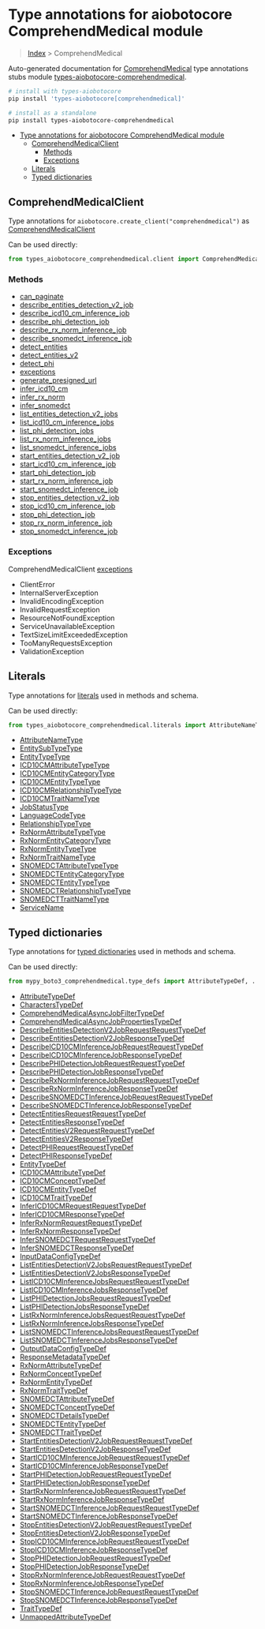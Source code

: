 <a id="type-annotations-for-aiobotocore-comprehendmedical-module"></a>

# Type annotations for aiobotocore ComprehendMedical module

> [Index](..) > ComprehendMedical

Auto-generated documentation for
[ComprehendMedical](https://boto3.amazonaws.com/v1/documentation/api/latest/reference/services/comprehendmedical.html#ComprehendMedical)
type annotations stubs module
[types-aiobotocore-comprehendmedical](https://pypi.org/project/types-aiobotocore-comprehendmedical/).

```bash
# install with types-aiobotocore
pip install 'types-aiobotocore[comprehendmedical]'

# install as a standalone
pip install types-aiobotocore-comprehendmedical
```

- [Type annotations for aiobotocore ComprehendMedical module](#type-annotations-for-aiobotocore-comprehendmedical-module)
  - [ComprehendMedicalClient](#comprehendmedicalclient)
    - [Methods](#methods)
    - [Exceptions](#exceptions)
  - [Literals](#literals)
  - [Typed dictionaries](#typed-dictionaries)

<a id="comprehendmedicalclient"></a>

## ComprehendMedicalClient

Type annotations for `aiobotocore.create_client("comprehendmedical")` as
[ComprehendMedicalClient](./client.md)

Can be used directly:

```python
from types_aiobotocore_comprehendmedical.client import ComprehendMedicalClient
```

<a id="methods"></a>

### Methods

- [can_paginate](./client.md#can_paginate)
- [describe_entities_detection_v2_job](./client.md#describe_entities_detection_v2_job)
- [describe_icd10_cm_inference_job](./client.md#describe_icd10_cm_inference_job)
- [describe_phi_detection_job](./client.md#describe_phi_detection_job)
- [describe_rx_norm_inference_job](./client.md#describe_rx_norm_inference_job)
- [describe_snomedct_inference_job](./client.md#describe_snomedct_inference_job)
- [detect_entities](./client.md#detect_entities)
- [detect_entities_v2](./client.md#detect_entities_v2)
- [detect_phi](./client.md#detect_phi)
- [exceptions](./client.md#exceptions)
- [generate_presigned_url](./client.md#generate_presigned_url)
- [infer_icd10_cm](./client.md#infer_icd10_cm)
- [infer_rx_norm](./client.md#infer_rx_norm)
- [infer_snomedct](./client.md#infer_snomedct)
- [list_entities_detection_v2_jobs](./client.md#list_entities_detection_v2_jobs)
- [list_icd10_cm_inference_jobs](./client.md#list_icd10_cm_inference_jobs)
- [list_phi_detection_jobs](./client.md#list_phi_detection_jobs)
- [list_rx_norm_inference_jobs](./client.md#list_rx_norm_inference_jobs)
- [list_snomedct_inference_jobs](./client.md#list_snomedct_inference_jobs)
- [start_entities_detection_v2_job](./client.md#start_entities_detection_v2_job)
- [start_icd10_cm_inference_job](./client.md#start_icd10_cm_inference_job)
- [start_phi_detection_job](./client.md#start_phi_detection_job)
- [start_rx_norm_inference_job](./client.md#start_rx_norm_inference_job)
- [start_snomedct_inference_job](./client.md#start_snomedct_inference_job)
- [stop_entities_detection_v2_job](./client.md#stop_entities_detection_v2_job)
- [stop_icd10_cm_inference_job](./client.md#stop_icd10_cm_inference_job)
- [stop_phi_detection_job](./client.md#stop_phi_detection_job)
- [stop_rx_norm_inference_job](./client.md#stop_rx_norm_inference_job)
- [stop_snomedct_inference_job](./client.md#stop_snomedct_inference_job)

<a id="exceptions"></a>

### Exceptions

ComprehendMedicalClient [exceptions](./client.md#exceptions)

- ClientError
- InternalServerException
- InvalidEncodingException
- InvalidRequestException
- ResourceNotFoundException
- ServiceUnavailableException
- TextSizeLimitExceededException
- TooManyRequestsException
- ValidationException

<a id="literals"></a>

## Literals

Type annotations for [literals](./literals.md) used in methods and schema.

Can be used directly:

```python
from types_aiobotocore_comprehendmedical.literals import AttributeNameType, ...
```

- [AttributeNameType](./literals.md#attributenametype)
- [EntitySubTypeType](./literals.md#entitysubtypetype)
- [EntityTypeType](./literals.md#entitytypetype)
- [ICD10CMAttributeTypeType](./literals.md#icd10cmattributetypetype)
- [ICD10CMEntityCategoryType](./literals.md#icd10cmentitycategorytype)
- [ICD10CMEntityTypeType](./literals.md#icd10cmentitytypetype)
- [ICD10CMRelationshipTypeType](./literals.md#icd10cmrelationshiptypetype)
- [ICD10CMTraitNameType](./literals.md#icd10cmtraitnametype)
- [JobStatusType](./literals.md#jobstatustype)
- [LanguageCodeType](./literals.md#languagecodetype)
- [RelationshipTypeType](./literals.md#relationshiptypetype)
- [RxNormAttributeTypeType](./literals.md#rxnormattributetypetype)
- [RxNormEntityCategoryType](./literals.md#rxnormentitycategorytype)
- [RxNormEntityTypeType](./literals.md#rxnormentitytypetype)
- [RxNormTraitNameType](./literals.md#rxnormtraitnametype)
- [SNOMEDCTAttributeTypeType](./literals.md#snomedctattributetypetype)
- [SNOMEDCTEntityCategoryType](./literals.md#snomedctentitycategorytype)
- [SNOMEDCTEntityTypeType](./literals.md#snomedctentitytypetype)
- [SNOMEDCTRelationshipTypeType](./literals.md#snomedctrelationshiptypetype)
- [SNOMEDCTTraitNameType](./literals.md#snomedcttraitnametype)
- [ServiceName](./literals.md#servicename)

<a id="typed-dictionaries"></a>

## Typed dictionaries

Type annotations for [typed dictionaries](./type_defs.md) used in methods and
schema.

Can be used directly:

```python
from mypy_boto3_comprehendmedical.type_defs import AttributeTypeDef, ...
```

- [AttributeTypeDef](./type_defs.md#attributetypedef)
- [CharactersTypeDef](./type_defs.md#characterstypedef)
- [ComprehendMedicalAsyncJobFilterTypeDef](./type_defs.md#comprehendmedicalasyncjobfiltertypedef)
- [ComprehendMedicalAsyncJobPropertiesTypeDef](./type_defs.md#comprehendmedicalasyncjobpropertiestypedef)
- [DescribeEntitiesDetectionV2JobRequestRequestTypeDef](./type_defs.md#describeentitiesdetectionv2jobrequestrequesttypedef)
- [DescribeEntitiesDetectionV2JobResponseTypeDef](./type_defs.md#describeentitiesdetectionv2jobresponsetypedef)
- [DescribeICD10CMInferenceJobRequestRequestTypeDef](./type_defs.md#describeicd10cminferencejobrequestrequesttypedef)
- [DescribeICD10CMInferenceJobResponseTypeDef](./type_defs.md#describeicd10cminferencejobresponsetypedef)
- [DescribePHIDetectionJobRequestRequestTypeDef](./type_defs.md#describephidetectionjobrequestrequesttypedef)
- [DescribePHIDetectionJobResponseTypeDef](./type_defs.md#describephidetectionjobresponsetypedef)
- [DescribeRxNormInferenceJobRequestRequestTypeDef](./type_defs.md#describerxnorminferencejobrequestrequesttypedef)
- [DescribeRxNormInferenceJobResponseTypeDef](./type_defs.md#describerxnorminferencejobresponsetypedef)
- [DescribeSNOMEDCTInferenceJobRequestRequestTypeDef](./type_defs.md#describesnomedctinferencejobrequestrequesttypedef)
- [DescribeSNOMEDCTInferenceJobResponseTypeDef](./type_defs.md#describesnomedctinferencejobresponsetypedef)
- [DetectEntitiesRequestRequestTypeDef](./type_defs.md#detectentitiesrequestrequesttypedef)
- [DetectEntitiesResponseTypeDef](./type_defs.md#detectentitiesresponsetypedef)
- [DetectEntitiesV2RequestRequestTypeDef](./type_defs.md#detectentitiesv2requestrequesttypedef)
- [DetectEntitiesV2ResponseTypeDef](./type_defs.md#detectentitiesv2responsetypedef)
- [DetectPHIRequestRequestTypeDef](./type_defs.md#detectphirequestrequesttypedef)
- [DetectPHIResponseTypeDef](./type_defs.md#detectphiresponsetypedef)
- [EntityTypeDef](./type_defs.md#entitytypedef)
- [ICD10CMAttributeTypeDef](./type_defs.md#icd10cmattributetypedef)
- [ICD10CMConceptTypeDef](./type_defs.md#icd10cmconcepttypedef)
- [ICD10CMEntityTypeDef](./type_defs.md#icd10cmentitytypedef)
- [ICD10CMTraitTypeDef](./type_defs.md#icd10cmtraittypedef)
- [InferICD10CMRequestRequestTypeDef](./type_defs.md#infericd10cmrequestrequesttypedef)
- [InferICD10CMResponseTypeDef](./type_defs.md#infericd10cmresponsetypedef)
- [InferRxNormRequestRequestTypeDef](./type_defs.md#inferrxnormrequestrequesttypedef)
- [InferRxNormResponseTypeDef](./type_defs.md#inferrxnormresponsetypedef)
- [InferSNOMEDCTRequestRequestTypeDef](./type_defs.md#infersnomedctrequestrequesttypedef)
- [InferSNOMEDCTResponseTypeDef](./type_defs.md#infersnomedctresponsetypedef)
- [InputDataConfigTypeDef](./type_defs.md#inputdataconfigtypedef)
- [ListEntitiesDetectionV2JobsRequestRequestTypeDef](./type_defs.md#listentitiesdetectionv2jobsrequestrequesttypedef)
- [ListEntitiesDetectionV2JobsResponseTypeDef](./type_defs.md#listentitiesdetectionv2jobsresponsetypedef)
- [ListICD10CMInferenceJobsRequestRequestTypeDef](./type_defs.md#listicd10cminferencejobsrequestrequesttypedef)
- [ListICD10CMInferenceJobsResponseTypeDef](./type_defs.md#listicd10cminferencejobsresponsetypedef)
- [ListPHIDetectionJobsRequestRequestTypeDef](./type_defs.md#listphidetectionjobsrequestrequesttypedef)
- [ListPHIDetectionJobsResponseTypeDef](./type_defs.md#listphidetectionjobsresponsetypedef)
- [ListRxNormInferenceJobsRequestRequestTypeDef](./type_defs.md#listrxnorminferencejobsrequestrequesttypedef)
- [ListRxNormInferenceJobsResponseTypeDef](./type_defs.md#listrxnorminferencejobsresponsetypedef)
- [ListSNOMEDCTInferenceJobsRequestRequestTypeDef](./type_defs.md#listsnomedctinferencejobsrequestrequesttypedef)
- [ListSNOMEDCTInferenceJobsResponseTypeDef](./type_defs.md#listsnomedctinferencejobsresponsetypedef)
- [OutputDataConfigTypeDef](./type_defs.md#outputdataconfigtypedef)
- [ResponseMetadataTypeDef](./type_defs.md#responsemetadatatypedef)
- [RxNormAttributeTypeDef](./type_defs.md#rxnormattributetypedef)
- [RxNormConceptTypeDef](./type_defs.md#rxnormconcepttypedef)
- [RxNormEntityTypeDef](./type_defs.md#rxnormentitytypedef)
- [RxNormTraitTypeDef](./type_defs.md#rxnormtraittypedef)
- [SNOMEDCTAttributeTypeDef](./type_defs.md#snomedctattributetypedef)
- [SNOMEDCTConceptTypeDef](./type_defs.md#snomedctconcepttypedef)
- [SNOMEDCTDetailsTypeDef](./type_defs.md#snomedctdetailstypedef)
- [SNOMEDCTEntityTypeDef](./type_defs.md#snomedctentitytypedef)
- [SNOMEDCTTraitTypeDef](./type_defs.md#snomedcttraittypedef)
- [StartEntitiesDetectionV2JobRequestRequestTypeDef](./type_defs.md#startentitiesdetectionv2jobrequestrequesttypedef)
- [StartEntitiesDetectionV2JobResponseTypeDef](./type_defs.md#startentitiesdetectionv2jobresponsetypedef)
- [StartICD10CMInferenceJobRequestRequestTypeDef](./type_defs.md#starticd10cminferencejobrequestrequesttypedef)
- [StartICD10CMInferenceJobResponseTypeDef](./type_defs.md#starticd10cminferencejobresponsetypedef)
- [StartPHIDetectionJobRequestRequestTypeDef](./type_defs.md#startphidetectionjobrequestrequesttypedef)
- [StartPHIDetectionJobResponseTypeDef](./type_defs.md#startphidetectionjobresponsetypedef)
- [StartRxNormInferenceJobRequestRequestTypeDef](./type_defs.md#startrxnorminferencejobrequestrequesttypedef)
- [StartRxNormInferenceJobResponseTypeDef](./type_defs.md#startrxnorminferencejobresponsetypedef)
- [StartSNOMEDCTInferenceJobRequestRequestTypeDef](./type_defs.md#startsnomedctinferencejobrequestrequesttypedef)
- [StartSNOMEDCTInferenceJobResponseTypeDef](./type_defs.md#startsnomedctinferencejobresponsetypedef)
- [StopEntitiesDetectionV2JobRequestRequestTypeDef](./type_defs.md#stopentitiesdetectionv2jobrequestrequesttypedef)
- [StopEntitiesDetectionV2JobResponseTypeDef](./type_defs.md#stopentitiesdetectionv2jobresponsetypedef)
- [StopICD10CMInferenceJobRequestRequestTypeDef](./type_defs.md#stopicd10cminferencejobrequestrequesttypedef)
- [StopICD10CMInferenceJobResponseTypeDef](./type_defs.md#stopicd10cminferencejobresponsetypedef)
- [StopPHIDetectionJobRequestRequestTypeDef](./type_defs.md#stopphidetectionjobrequestrequesttypedef)
- [StopPHIDetectionJobResponseTypeDef](./type_defs.md#stopphidetectionjobresponsetypedef)
- [StopRxNormInferenceJobRequestRequestTypeDef](./type_defs.md#stoprxnorminferencejobrequestrequesttypedef)
- [StopRxNormInferenceJobResponseTypeDef](./type_defs.md#stoprxnorminferencejobresponsetypedef)
- [StopSNOMEDCTInferenceJobRequestRequestTypeDef](./type_defs.md#stopsnomedctinferencejobrequestrequesttypedef)
- [StopSNOMEDCTInferenceJobResponseTypeDef](./type_defs.md#stopsnomedctinferencejobresponsetypedef)
- [TraitTypeDef](./type_defs.md#traittypedef)
- [UnmappedAttributeTypeDef](./type_defs.md#unmappedattributetypedef)
